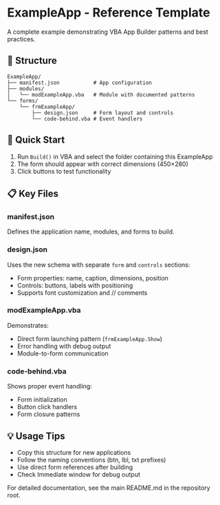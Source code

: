 # ExampleApp - Reference Template

A complete example demonstrating VBA App Builder patterns and best practices.

## 📁 Structure

```
ExampleApp/
├── manifest.json           # App configuration
├── modules/
│   └── modExampleApp.vba   # Module with documented patterns
└── forms/
    └── frmExampleApp/
        ├── design.json     # Form layout and controls
        └── code-behind.vba # Event handlers
```

## 🚀 Quick Start

1. Run `Build()` in VBA and select the folder containing this ExampleApp
2. The form should appear with correct dimensions (450×280)
3. Click buttons to test functionality

## 📋 Key Files

### manifest.json
Defines the application name, modules, and forms to build.

### design.json  
Uses the new schema with separate `form` and `controls` sections:
- Form properties: name, caption, dimensions, position
- Controls: buttons, labels with positioning
- Supports font customization and // comments

### modExampleApp.vba
Demonstrates:
- Direct form launching pattern (`frmExampleApp.Show`)
- Error handling with debug output
- Module-to-form communication

### code-behind.vba
Shows proper event handling:
- Form initialization
- Button click handlers  
- Form closure patterns

## 💡 Usage Tips

- Copy this structure for new applications
- Follow the naming conventions (btn, lbl, txt prefixes)
- Use direct form references after building
- Check Immediate window for debug output

For detailed documentation, see the main README.md in the repository root.